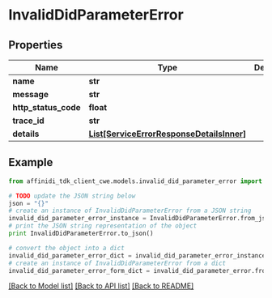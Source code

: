# InvalidDidParameterError

## Properties

| Name                 | Type                                                                              | Description | Notes      |
| -------------------- | --------------------------------------------------------------------------------- | ----------- | ---------- |
| **name**             | **str**                                                                           |             |
| **message**          | **str**                                                                           |             |
| **http_status_code** | **float**                                                                         |             |
| **trace_id**         | **str**                                                                           |             |
| **details**          | [**List[ServiceErrorResponseDetailsInner]**](ServiceErrorResponseDetailsInner.md) |             | [optional] |

## Example

```python
from affinidi_tdk_client_cwe.models.invalid_did_parameter_error import InvalidDidParameterError

# TODO update the JSON string below
json = "{}"
# create an instance of InvalidDidParameterError from a JSON string
invalid_did_parameter_error_instance = InvalidDidParameterError.from_json(json)
# print the JSON string representation of the object
print InvalidDidParameterError.to_json()

# convert the object into a dict
invalid_did_parameter_error_dict = invalid_did_parameter_error_instance.to_dict()
# create an instance of InvalidDidParameterError from a dict
invalid_did_parameter_error_form_dict = invalid_did_parameter_error.from_dict(invalid_did_parameter_error_dict)
```

[[Back to Model list]](../README.md#documentation-for-models) [[Back to API list]](../README.md#documentation-for-api-endpoints) [[Back to README]](../README.md)
